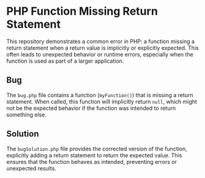# PHP Function Missing Return Statement

This repository demonstrates a common error in PHP: a function missing a return statement when a return value is implicitly or explicitly expected. This often leads to unexpected behavior or runtime errors, especially when the function is used as part of a larger application.

## Bug

The `bug.php` file contains a function (`myFunction()`) that is missing a return statement.  When called, this function will implicitly return `null`, which might not be the expected behavior if the function was intended to return something else.

## Solution

The `bugSolution.php` file provides the corrected version of the function, explicitly adding a return statement to return the expected value. This ensures that the function behaves as intended, preventing errors or unexpected results.
